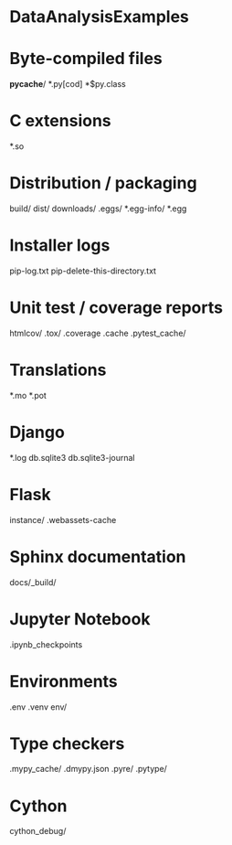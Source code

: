 # DataAnalysisExamples
# Byte-compiled files
__pycache__/
*.py[cod]
*$py.class

# C extensions
*.so

# Distribution / packaging
build/
dist/
downloads/
.eggs/
*.egg-info/
*.egg

# Installer logs
pip-log.txt
pip-delete-this-directory.txt

# Unit test / coverage reports
htmlcov/
.tox/
.coverage
.cache
.pytest_cache/

# Translations
*.mo
*.pot

# Django
*.log
db.sqlite3
db.sqlite3-journal

# Flask
instance/
.webassets-cache

# Sphinx documentation
docs/_build/

# Jupyter Notebook
.ipynb_checkpoints

# Environments
.env
.venv
env/

# Type checkers
.mypy_cache/
.dmypy.json
.pyre/
.pytype/

# Cython
cython_debug/
